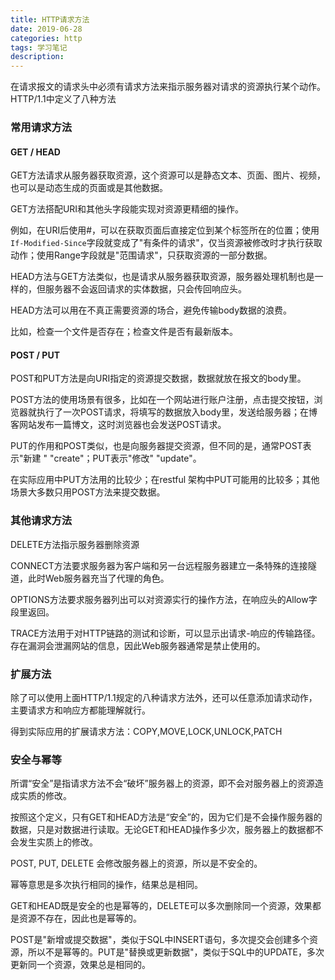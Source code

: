 ```yaml
---
title: HTTP请求方法
date: 2019-06-28
categories: http
tags: 学习笔记
description: 
---
```


在请求报文的请求头中必须有请求方法来指示服务器对请求的资源执行某个动作。HTTP/1.1中定义了八种方法

### 常用请求方法

#### GET / HEAD

GET方法请求从服务器获取资源，这个资源可以是静态文本、页面、图片、视频，也可以是动态生成的页面或是其他数据。

GET方法搭配URI和其他头字段能实现对资源更精细的操作。

例如，在URI后使用#，可以在获取页面后直接定位到某个标签所在的位置；使用`If-Modified-Since`字段就变成了"有条件的请求"，仅当资源被修改时才执行获取动作；使用Range字段就是"范围请求"，只获取资源的一部分数据。

HEAD方法与GET方法类似，也是请求从服务器获取资源，服务器处理机制也是一样的，但服务器不会返回请求的实体数据，只会传回响应头。

HEAD方法可以用在不真正需要资源的场合，避免传输body数据的浪费。

比如，检查一个文件是否存在；检查文件是否有最新版本。

#### POST / PUT

POST和PUT方法是向URI指定的资源提交数据，数据就放在报文的body里。

POST方法的使用场景有很多，比如在一个网站进行账户注册，点击提交按钮，浏览器就执行了一次POST请求，将填写的数据放入body里，发送给服务器；在博客网站发布一篇博文，这时浏览器也会发送POST请求。

PUT的作用和POST类似，也是向服务器提交资源，但不同的是，通常POST表示"新建 " "create"；PUT表示"修改" "update"。

在实际应用中PUT方法用的比较少；在restful 架构中PUT可能用的比较多；其他场景大多数只用POST方法来提交数据。

### 其他请求方法

DELETE方法指示服务器删除资源

CONNECT方法要求服务器为客户端和另一台远程服务器建立一条特殊的连接隧道，此时Web服务器充当了代理的角色。

OPTIONS方法要求服务器列出可以对资源实行的操作方法，在响应头的Allow字段里返回。

TRACE方法用于对HTTP链路的测试和诊断，可以显示出请求-响应的传输路径。存在漏洞会泄漏网站的信息，因此Web服务器通常是禁止使用的。

### 扩展方法

除了可以使用上面HTTP/1.1规定的八种请求方法外，还可以任意添加请求动作，主要请求方和响应方都能理解就行。

得到实际应用的扩展请求方法：COPY,MOVE,LOCK,UNLOCK,PATCH

### 安全与幂等

所谓“安全”是指请求方法不会“破坏”服务器上的资源，即不会对服务器上的资源造成实质的修改。

按照这个定义，只有GET和HEAD方法是“安全”的，因为它们是不会操作服务器的数据，只是对数据进行读取。无论GET和HEAD操作多少次，服务器上的数据都不会发生实质上的修改。

POST, PUT, DELETE 会修改服务器上的资源，所以是不安全的。

幂等意思是多次执行相同的操作，结果总是相同。

GET和HEAD既是安全的也是幂等的，DELETE可以多次删除同一个资源，效果都是资源不存在，因此也是幂等的。

POST是"新增或提交数据"，类似于SQL中INSERT语句，多次提交会创建多个资源，所以不是幂等的。PUT是"替换或更新数据"，类似于SQL中的UPDATE，多次更新同一个资源，效果总是相同的。
